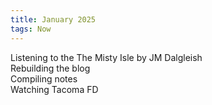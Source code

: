 ```yaml
---
title: January 2025
tags: Now
---
```


Listening to the The Misty Isle by JM Dalgleish   
Rebuilding the blog    
Compiling notes   
Watching Tacoma FD   